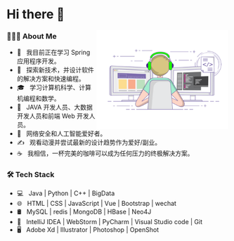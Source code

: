<!--
**Yanyz-ok/Yanyz-ok** is a ✨ _special_ ✨ repository because its `README.md` (this file) appears on your GitHub profile.

Here are some ideas to get you started(这里有一些让你开始的想法):

- 🔭 I’m currently working on ...        | 我目前正在工作
- 🌱 I’m currently learning ...          | 我目前正在学习
- 👯 I’m looking to collaborate on ...   | 我希望在
- 🤔 I’m looking for help with ...       | 我正在寻求帮助
- 💬 Ask me about ...                    | 问我关于
- 📫 How to reach me: ...                | 如何联系我
- 😄 Pronouns: ...                       | 代词
- ⚡ Fun fact: ...                       | 有趣的事实
-->

# Hi there 👋

<img align="right" alt="GIF" src="https://raw.githubusercontent.com/devSouvik/devSouvik/master/gif3.gif" width="300"/>

### 👨🏻‍💻 About Me

- 🔭 &nbsp; 我目前正在学习 Spring 应用程序开发。
- 🤔 &nbsp; 探索新技术，并设计软件的解决方案和快速编程。
- 🎓 &nbsp; 学习计算机科学、计算机编程和数学。
- 💼 &nbsp; JAVA 开发人员、大数据开发人员和前端 Web 开发人员。
- 🌱 &nbsp; 网络安全和人工智能爱好者。
- ✍️ &nbsp; 观看动漫并尝试最新的设计趋势作为爱好/副业。
- ☕ &nbsp; 我相信，一杯完美的咖啡可以成为任何压力的终极解决方案。

### 🛠 Tech Stack

- 💻 &nbsp; Java | Python | C++ | BigData
- 🌐 &nbsp; HTML | CSS | JavaScript | Vue | Bootstrap | wechat
- 🛢 &nbsp; MySQL | redis | MongoDB | HBase | Neo4J
- 🔧 &nbsp; IntelliJ IDEA | WebStorm | PyCharm | Visual Studio code | Git
- 🖥 &nbsp; Adobe Xd | Illustrator | Photoshop | OpenShot
